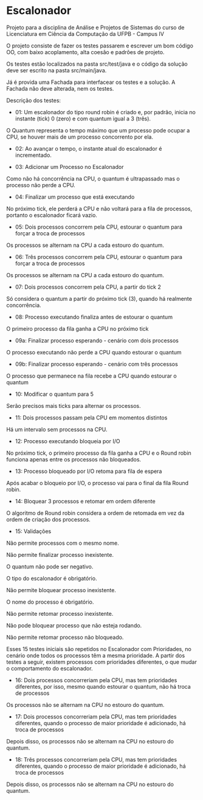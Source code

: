 # Escalonador

Projeto para a disciplina de Análise e Projetos de Sistemas do curso de Licenciatura em Ciência da Computação da UFPB - Campus IV


O projeto consiste de fazer os testes passarem e escrever um bom código OO, com baixo acoplamento, alta coesão e padrões de projeto.

Os testes estão localizados na pasta src/test/java e o código da solução deve ser escrito na pasta src/main/java.

Já é provida uma Fachada para interfacear os testes e a solução. A Fachada não deve alterada, nem os testes.
 
 
Descrição dos testes:
 
- 01: Um escalonador do tipo round robin é criado e, por padrão, inicia no instante (tick) 0 (zero) e com quantum igual a 3 (três).

O Quantum representa o tempo máximo que um processo pode ocupar a CPU, se houver mais de um processo concorrento por ela.

- 02: Ao avançar o tempo, o instante atual do escalonador é incrementado.  

- 03: Adicionar um Processo no Escalonador

Como não há concorrência na CPU, o quantum é ultrapassado mas o processo não perde a CPU.

- 04: Finalizar um processo que está executando

No próximo tick, ele perderá a CPU e não voltará para a fila de processos, portanto o escalonador ficará vazio.

- 05: Dois processos concorrem pela CPU, estourar o quantum para forçar a troca de processos

Os processos se alternam na CPU a cada estouro do quantum.

- 06: Três processos concorrem pela CPU, estourar o quantum para forçar a troca de processos

Os processos se alternam na CPU a cada estouro do quantum.

- 07: Dois processos concorrem pela CPU, a partir do tick 2

Só considera o quantum a partir do próximo tick (3), quando há realmente concorrência.

- 08: Processo executando finaliza antes de estourar o quantum

O primeiro processo da fila ganha a CPU no próximo tick
 
- 09a: Finalizar processo esperando - cenário com dois processos

O processo executando não perde a CPU quando estourar o quantum

 - 09b: Finalizar processo esperando - cenário com três processos

O processo que permanece na fila recebe a CPU quando estourar o quantum

- 10: Modificar o quantum para 5

Serão precisos mais ticks para alternar os processos.

 - 11: Dois processos passam pela CPU em momentos distintos
 
 Há um intervalo sem processos na CPU.
 
 - 12: Processo executando bloqueia por I/O
 
 No próximo tick, o primeiro processo da fila ganha a CPU e o Round robin funciona apenas entre os processos não bloqueados.

 - 13: Processo bloqueado por I/O retoma para fila de espera
 
 Após acabar o bloqueio por I/O, o processo vai para o final da fila Round robin.
 
 - 14: Bloquear 3 processos e retomar em ordem diferente
 
 O algoritmo de Round robin considera a ordem de retomada em vez da ordem de criação dos processos.
 
 - 15: Validações
 
 Não permite processos com o mesmo nome.
 
 Não permite finalizar processo inexistente.
 
 O quantum não pode ser negativo.
 
 O tipo do escalonador é obrigatório.
 
 Não permite bloquear processo inexistente.
 
 O nome do processo é obrigatório.
 
 Não permite retomar processo inexistente.
 
 Não pode bloquear processo que não esteja rodando.
 
 Não permite retomar processo não bloqueado.

Esses 15 testes iniciais são repetidos no Escalonador com Prioridades, no cenário onde todos os processos têm a mesma prioridade. A partir dos testes a seguir, existem processos com prioridades diferentes, o que mudar o comportamento do escalonador.

- 16: Dois processos concorreriam pela CPU, mas tem prioridades diferentes, por isso, mesmo quando estourar o quantum, não há troca de processos

Os processos não se alternam na CPU no estouro do quantum.

- 17: Dois processos concorreriam pela CPU, mas tem prioridades diferentes, quando o processo de maior prioridade é adicionado, há troca de processos

Depois disso, os processos não se alternam na CPU no estouro do quantum.

- 18: Três processos concorreriam pela CPU, mas tem prioridades diferentes, quando o processo de maior prioridade é adicionado, há troca de processos

Depois disso, os processos não se alternam na CPU no estouro do quantum.
